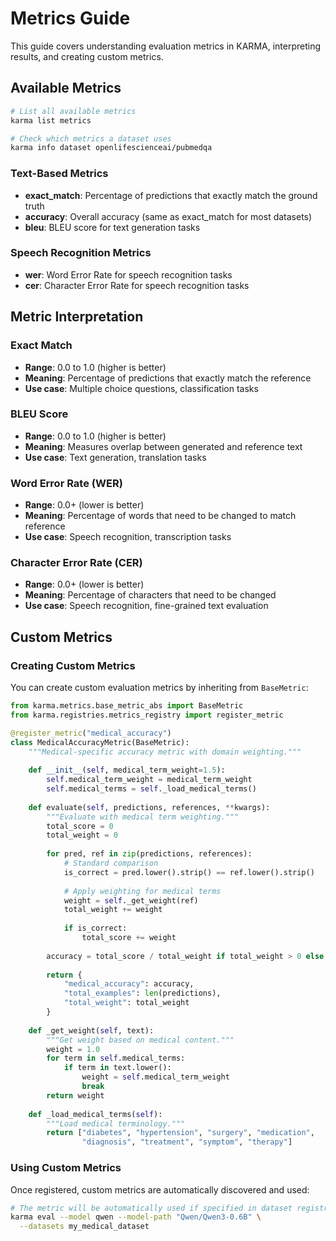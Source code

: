 # Metrics Guide

This guide covers understanding evaluation metrics in KARMA, interpreting results, and creating custom metrics.

## Available Metrics
```bash
# List all available metrics
karma list metrics

# Check which metrics a dataset uses
karma info dataset openlifescienceai/pubmedqa
```

### Text-Based Metrics

- **exact_match**: Percentage of predictions that exactly match the ground truth
- **accuracy**: Overall accuracy (same as exact_match for most datasets)
- **bleu**: BLEU score for text generation tasks

### Speech Recognition Metrics

- **wer**: Word Error Rate for speech recognition tasks
- **cer**: Character Error Rate for speech recognition tasks

## Metric Interpretation

### Exact Match

- **Range**: 0.0 to 1.0 (higher is better)
- **Meaning**: Percentage of predictions that exactly match the reference
- **Use case**: Multiple choice questions, classification tasks

### BLEU Score

- **Range**: 0.0 to 1.0 (higher is better)
- **Meaning**: Measures overlap between generated and reference text
- **Use case**: Text generation, translation tasks

### Word Error Rate (WER)

- **Range**: 0.0+ (lower is better)
- **Meaning**: Percentage of words that need to be changed to match reference
- **Use case**: Speech recognition, transcription tasks

### Character Error Rate (CER)

- **Range**: 0.0+ (lower is better)
- **Meaning**: Percentage of characters that need to be changed
- **Use case**: Speech recognition, fine-grained text evaluation

## Custom Metrics

### Creating Custom Metrics

You can create custom evaluation metrics by inheriting from `BaseMetric`:

```python
from karma.metrics.base_metric_abs import BaseMetric
from karma.registries.metrics_registry import register_metric

@register_metric("medical_accuracy")
class MedicalAccuracyMetric(BaseMetric):
    """Medical-specific accuracy metric with domain weighting."""
    
    def __init__(self, medical_term_weight=1.5):
        self.medical_term_weight = medical_term_weight
        self.medical_terms = self._load_medical_terms()
    
    def evaluate(self, predictions, references, **kwargs):
        """Evaluate with medical term weighting."""
        total_score = 0
        total_weight = 0
        
        for pred, ref in zip(predictions, references):
            # Standard comparison
            is_correct = pred.lower().strip() == ref.lower().strip()
            
            # Apply weighting for medical terms
            weight = self._get_weight(ref)
            total_weight += weight
            
            if is_correct:
                total_score += weight
        
        accuracy = total_score / total_weight if total_weight > 0 else 0.0
        
        return {
            "medical_accuracy": accuracy,
            "total_examples": len(predictions),
            "total_weight": total_weight
        }
    
    def _get_weight(self, text):
        """Get weight based on medical content."""
        weight = 1.0
        for term in self.medical_terms:
            if term in text.lower():
                weight = self.medical_term_weight
                break
        return weight
    
    def _load_medical_terms(self):
        """Load medical terminology."""
        return ["diabetes", "hypertension", "surgery", "medication",
                "diagnosis", "treatment", "symptom", "therapy"]
```

### Using Custom Metrics

Once registered, custom metrics are automatically discovered and used:

```bash
# The metric will be automatically used if specified in dataset registration
karma eval --model qwen --model-path "Qwen/Qwen3-0.6B" \
  --datasets my_medical_dataset
```